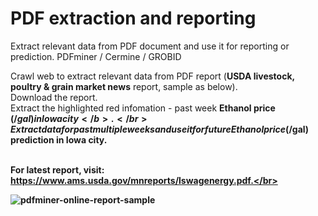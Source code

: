 # PDF extraction and reporting
Extract relevant data from PDF document and use it for reporting or prediction. PDFminer / Cermine / GROBID

Crawl web to extract relevant data from PDF report (<b>USDA livestock, poultry & grain market news</b> report, sample as below).</br>
Download the report.</br>
Extract the highlighted red infomation - past week <b>Ethanol price ($/gal) in Iowa city</b>.</br>
Extract data for past multiple weeks and use it for future Ethanol price ($/gal) prediction in Iowa city.</br></br>

For latest report, visit: https://www.ams.usda.gov/mnreports/lswagenergy.pdf.</br>


![pdfminer-online-report-sample](https://user-images.githubusercontent.com/12294956/42419814-a7f3eb46-82d9-11e8-81fd-9dddf71dc954.png)


